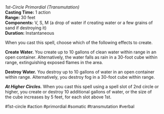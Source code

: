 *1st-Circle Primordial (Transmutation)*  
**Casting Time:** 1 action  
**Range:** 30 feet  
**Components:** V, S, M (a drop of water if creating water or a few grains of sand if destroying it)  
**Duration:** Instantaneous

When you cast this spell, choose which of the following effects to create.

**Create Water.** You create up to 10 gallons of clean water within range in an open container. Alternatively, the water falls as rain in a 30-foot cube within range, extinguishing exposed flames in the area.

**Destroy Water.** You destroy up to 10 gallons of water in an open container within range. Alternatively, you destroy fog in a 30-foot cube within range.

***At Higher Circles.*** When you cast this spell using a spell slot of 2nd circle or higher, you create or destroy 10 additional gallons of water, or the size of the cube increases by 5 feet, for each slot above 1st.

#1st-circle #action #primordial #somatic #transmutation #verbal
